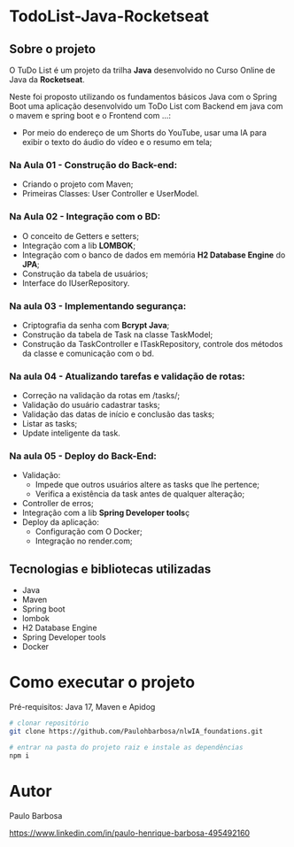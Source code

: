 # TodoList-Java-Rocketseat
 
## Sobre o projeto

O TuDo List é um projeto da trilha **Java** desenvolvido no Curso Online de Java da **Rocketseat**.

Neste foi proposto utilizando os fundamentos básicos Java com o Spring Boot uma aplicação desenvolvido um ToDo List com Backend em java com o mavem e spring boot e o Frontend com ...:
- Por meio do endereço de um Shorts do YouTube, usar uma IA para exibir o texto do áudio do vídeo e o resumo em tela;

### Na Aula 01 - Construção do Back-end:
- Criando o projeto com Maven;
- Primeiras Classes: User Controller e UserModel.

### Na Aula 02 - Integração com o BD:
- O conceito de Getters e setters;
- Integração com a lib **LOMBOK**;
- Integração com o banco de dados em memória **H2 Database Engine** do **JPA**;
- Construção da tabela de usuários;
- Interface do IUserRepository.

### Na aula 03 - Implementando segurança:
- Criptografia da senha com **Bcrypt Java**;
- Construção da tabela de Task na classe TaskModel;
- Construção da TaskController e ITaskRepository, controle dos métodos da classe e comunicação com o bd.

### Na aula 04 - Atualizando tarefas e validação de rotas:
- Correção na validação da rotas em /tasks/;
- Validação do usuário cadastrar tasks;
- Validação das datas de início e conclusão das tasks; 
- Listar as tasks;
- Update inteligente da task.

### Na aula 05 - Deploy do Back-End:
- Validação:
    - Impede que outros usuários altere as tasks que lhe pertence;
    - Verifica a existência da task antes de qualquer alteração;
- Controller de erros;
- Integração com a lib **Spring Developer tools**ç
- Deploy da aplicação:
    - Configuração com O Docker;
    - Integração no render.com;

## Tecnologias e bibliotecas utilizadas
- Java
- Maven
- Spring boot
- lombok
- H2 Database Engine
- Spring Developer tools
- Docker

# Como executar o projeto

Pré-requisitos: Java 17, Maven e Apidog

```bash
# clonar repositório
git clone https://github.com/Paulohbarbosa/nlwIA_foundations.git 

# entrar na pasta do projeto raiz e instale as dependências
npm i
```

# Autor

Paulo Barbosa

https://www.linkedin.com/in/paulo-henrique-barbosa-495492160

